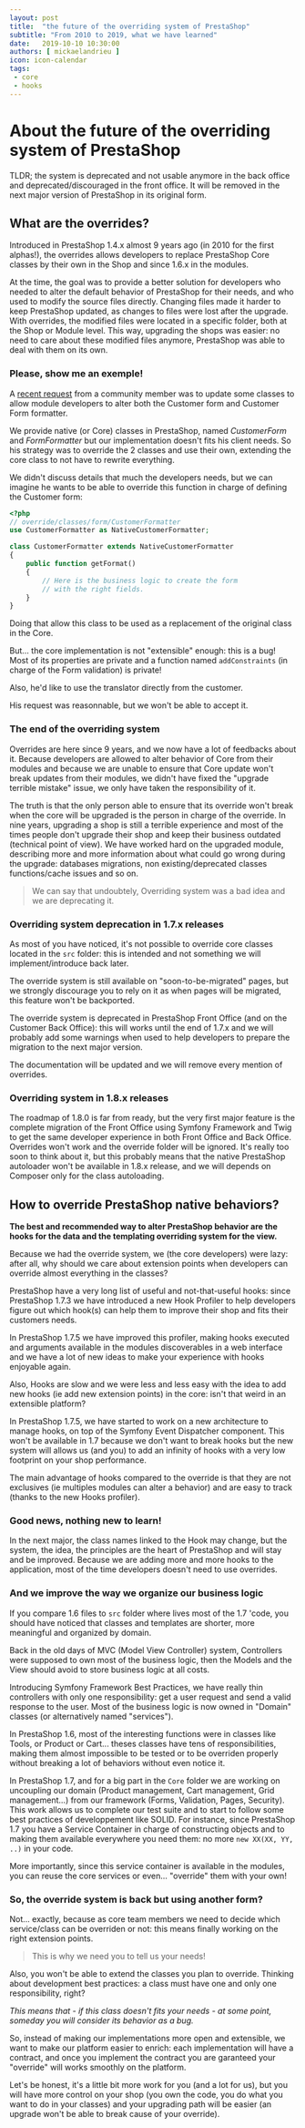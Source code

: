 ```yaml
---
layout: post
title:  "the future of the overriding system of PrestaShop"
subtitle: "From 2010 to 2019, what we have learned"
date:   2019-10-10 10:30:00
authors: [ mickaelandrieu ]
icon: icon-calendar
tags:
 - core
 - hooks
---
```


# About the future of the overriding system of PrestaShop

TLDR; the system is deprecated and not usable anymore in the back office and deprecated/discouraged in the front office. It will be removed in the next major version of PrestaShop in its original form.


## What are the overrides?

Introduced in PrestaShop 1.4.x almost 9 years ago (in 2010 for the first alphas!), the overrides allows developers to replace PrestaShop Core classes by their own in the Shop and since 1.6.x in the modules.

At the time, the goal was to provide a better solution for developers who needed to alter the default behavior of PrestaShop for their needs, and who used to modify the source files directly. Changing files made it harder to keep PrestaShop updated, as changes to files were lost after the upgrade.
With overrides, the modified files were located in a specific folder, both at the Shop or Module level. This way, upgrading the shops was easier: no need to care about these modified files anymore, PrestaShop was able to deal with them on its own.

### Please, show me an exemple!

A [recent request](https://github.com/PrestaShop/PrestaShop/pull/11910) from a community member was to update some classes to allow module developers to alter both the Customer form and Customer Form formatter.

We provide native (or Core) classes in PrestaShop, named *CustomerForm* and *FormFormatter* but our implementation doesn't fits his client needs. So his strategy was to override the 2 classes and use their own, extending the core class to not have to rewrite everything.

We didn't discuss details that much the developers needs, but we can imagine he wants to be able to override this function in charge of defining the Customer form:

```php
<?php
// override/classes/form/CustomerFormatter
use CustomerFormatter as NativeCustomerFormatter;

class CustomerFormatter extends NativeCustomerFormatter
{
    public function getFormat()
    {
        // Here is the business logic to create the form
        // with the right fields.
    }
}
```

Doing that allow this class to be used as a replacement of the original class in the Core.

But... the core implementation is not "extensible" enough: this is a bug! Most of its properties are private and a function named `addConstraints` (in charge of  the Form validation) is private!

Also, he'd like to use the translator directly from the customer.

His request was reasonnable, but we won't be able to accept it.

### The end of the overriding system

Overrides are here since 9 years, and we now have a lot of feedbacks about it. Because developers are allowed to alter behavior of Core from their modules and because we are unable to ensure that Core update won't break updates from their modules, we didn't have fixed the "upgrade terrible mistake" issue, we only have taken the responsibility of it.

The truth is that the only person able to ensure that its override won't break when the core will be upgraded is the person in charge of the override. In nine years, upgrading a shop is still a terrible experience and most of the times people don't upgrade their shop and keep their business outdated (technical point of view). We have worked hard on the upgraded module, describing more and more information about what could go wrong during the upgrade: databases migrations, non existing/deprecated classes functions/cache issues and so on.

> We can say that undoubtely, Overriding system was a bad idea and we
> are deprecating it.

### Overriding system deprecation in 1.7.x releases

As most of you have noticed, it's not possible to override core classes located in the `src` folder: this is intended and not something we will implement/introduce back later.

The override system is still available on "soon-to-be-migrated" pages, but we strongly discourage you to rely on it as when pages will be migrated, this feature won't be backported.

The override system is deprecated in PrestaShop Front Office (and on the Customer Back Office): this will works until the end of 1.7.x and we will probably add some warnings when used to help developers to prepare the migration to the next major version.

The documentation will be updated and we will remove every mention of overrides.

### Overriding system in 1.8.x releases

The roadmap of 1.8.0 is far from ready, but the very first major feature is the complete migration of the Front Office using Symfony Framework and Twig to get the same developer experience in both Front Office and Back Office.
Overrides won't work and the override folder will be ignored.
It's really too soon to think about it, but this probably means that the native PrestaShop autoloader won't be available in 1.8.x release, and we will depends on Composer only for the class autoloading.

## How to override PrestaShop native behaviors?

**The best and recommended way to alter PrestaShop behavior are the hooks for the data and the templating overriding system for the view.**

Because we had the override system, we (the core developers) were lazy: after all, why should we care about extension points when developers can override almost everything in the classes?

PrestaShop have a very long list of useful and not-that-useful hooks: since PrestaShop 1.7.3 we have introduced a new Hook Profiler to help developers figure out which hook(s) can help them to improve their shop and fits their customers needs.

In PrestaShop 1.7.5 we have improved this profiler, making hooks executed and arguments available in the modules discoverables in a web interface and we have a lot of new ideas to make your experience with hooks enjoyable again.

Also, Hooks are slow and we were less and less easy with the idea to add new hooks (ie add new extension points) in the core: isn't that weird in an extensible platform?

In PrestaShop 1.7.5, we have started to work on a new architecture to manage hooks, on top of the Symfony Event Dispatcher component. This won't be available in 1.7 because we don't want to break hooks but the new system will allows us (and you) to add an infinity of hooks with a very low footprint on your shop performance.

The main advantage of hooks compared to the override is that they are not exclusives (ie multiples modules can alter a behavior) and are easy to track (thanks to the new Hooks profiler).

### Good news, nothing new to learn!

In the next major, the class names linked to the Hook may change, but the system, the idea, the principles are the heart of PrestaShop and will stay and be improved.
Because we are adding more and more hooks to the application, most of the time developers doesn't need to use overrides.

### And we improve the way we organize our business logic

If you compare 1.6 files to `src` folder where lives most of the 1.7 'code, you should have noticed  that classes and templates are shorter, more meaningful and organized by domain.

Back in the old days of MVC (Model View Controller) system, Controllers were supposed to own most of the business logic, then the Models and the View should avoid to store business logic at all costs.

Introducing Symfony Framework Best Practices, we have really thin controllers with only one responsibility: get a user request and send a valid response to the user. Most of the business logic is now owned in "Domain" classes (or alternatively named "services").

In PrestaShop 1.6, most of the interesting functions were in classes like Tools, or Product or Cart... theses classes have tens of responsibilities, making them almost impossible to be tested or to be overriden properly without breaking a lot of behaviors without even notice it.

In PrestaShop 1.7, and for a big part in the ``Core`` folder we are working on uncoupling our domain (Product management, Cart management, Grid management...) from our framework (Forms, Validation, Pages, Security).
This work allows us to complete our test suite and to start to follow some best practices of developpement like SOLID.
For instance, since PrestaShop 1.7 you have a Service Container in charge of constructing objects and to making them available everywhere you need them: no more `new XX(XX, YY, ..)` in your code.

More importantly, since this service container is available in the modules, you can reuse the core services or even... "override" them with your own!

### So, the override system is back but using another form?

Not... exactly, because as core team members we need to decide which service/class can be overriden or not: this means finally working on the right extension points. 

> This is why we need you to tell us your needs!

Also, you won't be able to extend the classes you plan to override.
Thinking about development best practices: a class must have one and only one responsibility, right?

*This means that - if this class doesn't fits your needs - at some point, someday you will consider its behavior as a bug.*

So, instead of making our implementations more open and extensible, we want to make our platform easier to enrich: each implementation will have a contract, and once you implement the contract you are garanteed your "override" will works smoothly on the platform.

Let's be honest, it's a little bit more work for you (and a lot for us), but you will have more control on your shop (you own the code, you do what you want to do in your classes) and your upgrading path will be easier (an upgrade won't be able to break cause of your override).
